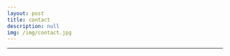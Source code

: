 ```yaml
---
layout: post
title: contact
description: null
img: /img/contact.jpg
---
```


***

<link rel="stylesheet" href="https://cdn.rawgit.com/jpswalsh/academicons/master/css/academicons.min.css">

<br>

<span class="contacticon center">
	<a href="mailto:jared.desjardins@colorado.edu" title="Email"><i class="fa fa-envelope-square"></i></a>
	<a href="http://www.colorado.edu/linguistics/jared-desjardins" title="CU Linguistics Directory Listing"><i class="fas fa-bars-square"></i></a>
	<a href="http://www.linkedin.com/in/jareddesjardins/" title="LinkedIn"><i class="fa fa-linkedin-square"></i></a>
	<a href="http://www.researchgate.net/profile/Jared_Desjardins" title="ResearchGare"><i class="ai ai-researchgate-square"></i></a>
	<!-- <a href="http://github.com/jared-desjardins" title="GitHub"><i class="fa fa-github-square"></i></a> -->
</span>
